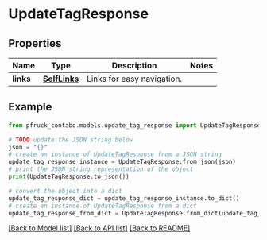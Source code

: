 # UpdateTagResponse


## Properties

Name | Type | Description | Notes
------------ | ------------- | ------------- | -------------
**links** | [**SelfLinks**](SelfLinks.md) | Links for easy navigation. | 

## Example

```python
from pfruck_contabo.models.update_tag_response import UpdateTagResponse

# TODO update the JSON string below
json = "{}"
# create an instance of UpdateTagResponse from a JSON string
update_tag_response_instance = UpdateTagResponse.from_json(json)
# print the JSON string representation of the object
print(UpdateTagResponse.to_json())

# convert the object into a dict
update_tag_response_dict = update_tag_response_instance.to_dict()
# create an instance of UpdateTagResponse from a dict
update_tag_response_from_dict = UpdateTagResponse.from_dict(update_tag_response_dict)
```
[[Back to Model list]](../README.md#documentation-for-models) [[Back to API list]](../README.md#documentation-for-api-endpoints) [[Back to README]](../README.md)


